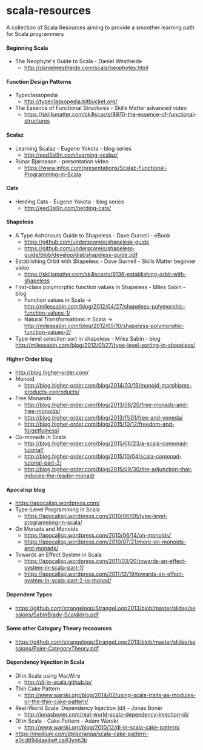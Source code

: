# scala-resources
A collection of Scala Resources aiming to provide a smoother learning path for Scala programmers

#### Beginning Scala
  - The Neophyte's Guide to Scala - Daniel Westheide
    - http://danielwestheide.com/scala/neophytes.html


#### Function Design Patterns
  - Typeclassopedia
    - http://typeclassopedia.bitbucket.org/
  - The Essence of Functional Structures - Skills Matter advanced video
    - https://skillsmatter.com/skillscasts/8970-the-essence-of-functional-structures
  
  
#### Scalaz
  - Learning Scalaz - Eugene Yokota - blog series 
    - http://eed3si9n.com/learning-scalaz/
  - Rúnar Bjarnason - presentation video 
    - https://www.infoq.com/presentations/Scalaz-Functional-Programming-in-Scala
  
  
#### Cats
  - Herding Cats - Eugene Yokota - blog series
    - http://eed3si9n.com/herding-cats/


#### Shapeless
  - A Type Astronauts Guide to Shapeless - Dave Gurnell - eBook
    - https://github.com/underscoreio/shapeless-guide
    - https://github.com/underscoreio/shapeless-guide/blob/develop/dist/shapeless-guide.pdf
  - Establishing Orbit with Shapeless - Dave Gurnell - Skills Matter beginner video
    - https://skillsmatter.com/skillscasts/9136-establishing-orbit-with-shapeless
  - First-class polymorphic function values in Shapeless - Miles Sabin - blog
    - Function values in Scala -> http://milessabin.com/blog/2012/04/27/shapeless-polymorphic-function-values-1/
    - Natural Transformations in Scala -> http://milessabin.com/blog/2012/05/10/shapeless-polymorphic-function-values-2/
  - Type-level selection sort in shapeless - Miles Sabin - blog
    http://milessabin.com/blog/2012/01/27/type-level-sorting-in-shapeless/
    
#### Higher Order blog 
  - http://blog.higher-order.com/
  - Monoid
    - http://blog.higher-order.com/blog/2014/03/19/monoid-morphisms-products-coproducts/
  - Free Monands
    - http://blog.higher-order.com/blog/2013/08/20/free-monads-and-free-monoids/
    - http://blog.higher-order.com/blog/2013/11/01/free-and-yoneda/
    - http://blog.higher-order.com/blog/2015/10/12/freedom-and-forgetfulness/
  - Co-monads in Scala
    - http://blog.higher-order.com/blog/2015/06/23/a-scala-comonad-tutorial/
    - http://blog.higher-order.com/blog/2015/10/04/scala-comonad-tutorial-part-2/
    - http://blog.higher-order.com/blog/2015/09/30/the-adjunction-that-induces-the-reader-monad/
    
  
#### Apocalisp blog 
  - https://apocalisp.wordpress.com/
  - Type-Level Programming in Scala
    - https://apocalisp.wordpress.com/2010/06/08/type-level-programming-in-scala/
  - On Monads and Monoids
    - https://apocalisp.wordpress.com/2010/06/14/on-monoids/
    - https://apocalisp.wordpress.com/2010/07/21/more-on-monoids-and-monads/
  - Towards an Effect System in Scala
    - https://apocalisp.wordpress.com/2011/03/20/towards-an-effect-system-in-scala-part-1/
    - https://apocalisp.wordpress.com/2011/12/19/towards-an-effect-system-in-scala-part-2-io-monad/
  
  
#### Dependent Types
  - https://github.com/strangeloop/StrangeLoop2013/blob/master/slides/sessions/SabinBrady-ScalaIdris.pdf
  

#### Some other Category Theory recsources
  - https://github.com/strangeloop/StrangeLoop2013/blob/master/slides/sessions/Pajer-CategoryTheory.pdf
  
  
#### Dependency Injection in Scala
  - DI in Scala using MacWire
    - http://di-in-scala.github.io/
  - Thin Cake Pattern
    - http://www.warski.org/blog/2014/02/using-scala-traits-as-modules-or-the-thin-cake-pattern/
  - Real-World Scala: Dependency Injection (di) - Jonas Bonér
    - http://jonasboner.com/real-world-scala-dependency-injection-di/
  - DI in Scala - Cake Pattern - Adam Warski
    - http://www.warski.org/blog/2010/12/di-in-scala-cake-pattern/
  - https://medium.com/@itseranga/scala-cake-pattern-e0cd894dae4e#.ca93ynh3b
  
